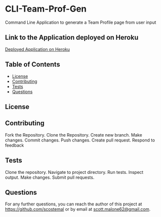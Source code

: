 # CLI-Team-Prof-Gen
Command Line Application to generate a Team Profile page from user input

## Link to the Application deployed on Heroku

[Deployed Application on Heroku]()

## Table of Contents
  * [License](#license)
  * [Contributing](#contributing)
  * [Tests](#tests)
  * [Questions](#questions)
  
  ## License
  
  
  ## Contributing
  Fork the Repository. Clone the Repository. Create new branch. Make changes. Commit changes. Push changes. Create pull request. Respond to feedback
  
  ## Tests
  Clone the repository. Navigate to project directory. Run tests. Inspect output. Make changes. Submit pull requests.
  
  ## Questions
  For any further questions, you can reach the author of this project at https://github.com/scostemal or by email at scott.malone62@gmail.com.